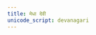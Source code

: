```yaml
---
title: मेधा देवी
unicode_script: devanagari
---
```

<div class="js_include" url="/vedAH/yajuH/taittirIyam/AraNyakam/vishvAsa-prastutiH/06/39_medhA_devI/"  newLevelForH1="2" includeTitle="false"> </div>  

